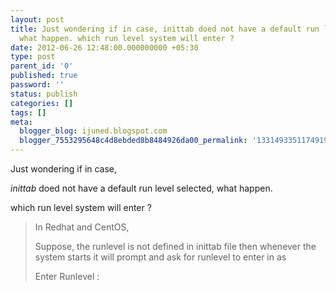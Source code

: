 ```yaml
---
layout: post
title: Just wondering if in case, inittab doed not have a default run level selected,
  what happen. which run level system will enter ?
date: 2012-06-26 12:48:00.000000000 +05:30
type: post
parent_id: '0'
published: true
password: ''
status: publish
categories: []
tags: []
meta:
  blogger_blog: ijuned.blogspot.com
  blogger_7553295648c4d8ebded8b8484926da00_permalink: '1331493351174919727'
---
```

<div dir="ltr" style="text-align:left;">Just wondering if in case,</p>
<p><i>inittab</i> doed not have a default run level <span class="IL_AD" id="IL_AD4">selected<span class="IL_AD_ICON"></span></span>, what happen.</p>
<p>which run level system will enter ?</p>
<blockquote class="tr_bq"><p>In Redhat and <span class="IL_AD" id="IL_AD3">CentOS<span class="IL_AD_ICON"></span></span>,</p>
<p>Suppose, the runlevel is not defined in inittab file then whenever the system starts it will <span class="IL_AD" id="IL_AD6">prompt<span class="IL_AD_ICON"></span></span> and ask for runlevel to enter in as</p>
<p>Enter Runlevel : </p></blockquote>
</div>
